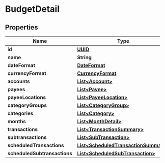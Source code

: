 
# BudgetDetail

## Properties
Name | Type | Description | Notes
------------ | ------------- | ------------- | -------------
**id** | [**UUID**](UUID.md) |  | 
**name** | **String** |  | 
**dateFormat** | [**DateFormat**](DateFormat.md) |  |  [optional]
**currencyFormat** | [**CurrencyFormat**](CurrencyFormat.md) |  |  [optional]
**accounts** | [**List&lt;Account&gt;**](Account.md) |  |  [optional]
**payees** | [**List&lt;Payee&gt;**](Payee.md) |  |  [optional]
**payeeLocations** | [**List&lt;PayeeLocation&gt;**](PayeeLocation.md) |  |  [optional]
**categoryGroups** | [**List&lt;CategoryGroup&gt;**](CategoryGroup.md) |  |  [optional]
**categories** | [**List&lt;Category&gt;**](Category.md) |  |  [optional]
**months** | [**List&lt;MonthDetail&gt;**](MonthDetail.md) |  |  [optional]
**transactions** | [**List&lt;TransactionSummary&gt;**](TransactionSummary.md) |  |  [optional]
**subtransactions** | [**List&lt;SubTransaction&gt;**](SubTransaction.md) |  |  [optional]
**scheduledTransactions** | [**List&lt;ScheduledTransactionSummary&gt;**](ScheduledTransactionSummary.md) |  |  [optional]
**scheduledSubtransactions** | [**List&lt;ScheduledSubTransaction&gt;**](ScheduledSubTransaction.md) |  |  [optional]



